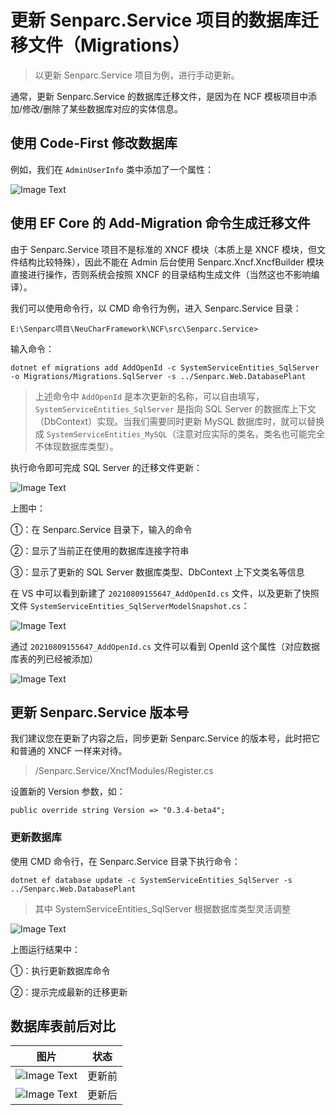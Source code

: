 # 更新 Senparc.Service 项目的数据库迁移文件（Migrations）

> 以更新 Senparc.Service 项目为例，进行手动更新。

通常，更新 Senparc.Service 的数据库迁移文件，是因为在 NCF 模板项目中添加/修改/删除了某些数据库对应的实体信息。

## 使用 Code-First 修改数据库

例如，我们在 `AdminUserInfo` 类中添加了一个属性：

![Image Text](./images/add_migration_for_service_project-add_prop.png)

## 使用 EF Core 的 Add-Migration 命令生成迁移文件

由于 Senparc.Service 项目不是标准的 XNCF 模块（本质上是 XNCF 模块，但文件结构比较特殊），因此不能在 Admin 后台使用 Senparc.Xncf.XncfBuilder 模块直接进行操作，否则系统会按照 XNCF 的目录结构生成文件（当然这也不影响编译）。

我们可以使用命令行，以 CMD 命令行为例，进入 Senparc.Service 目录：

```
E:\Senparc项目\NeuCharFramework\NCF\src\Senparc.Service>
```

输入命令：

```
dotnet ef migrations add AddOpenId -c SystemServiceEntities_SqlServer -o Migrations/Migrations.SqlServer -s ../Senparc.Web.DatabasePlant
```

> 上述命令中 `AddOpenId` 是本次更新的名称，可以自由填写，`SystemServiceEntities_SqlServer` 是指向 SQL Server 的数据库上下文（DbContext）实现。当我们需要同时更新 MySQL 数据库时，就可以替换成 `SystemServiceEntities_MySQL`（注意对应实际的类名，类名也可能完全不体现数据库类型）。

执行命令即可完成 SQL Server 的迁移文件更新：

![Image Text](./images/add_migration_for_service_project-run_migrations_add.png)

上图中：

①：在 Senparc.Service 目录下，输入的命令

②：显示了当前正在使用的数据库连接字符串

③：显示了更新的 SQL Server 数据库类型、DbContext 上下文类名等信息

在 VS 中可以看到新建了 `20210809155647_AddOpenId.cs` 文件，以及更新了快照文件 `SystemServiceEntities_SqlServerModelSnapshot.cs`：

![Image Text](./images/add_migration_for_service_project-run-files-added.png)

通过 `20210809155647_AddOpenId.cs` 文件可以看到 OpenId 这个属性（对应数据库表的列已经被添加）

![Image Text](./images/add_migration_for_service_project-run-addopenid_file_content.png)

## 更新 Senparc.Service 版本号

我们建议您在更新了内容之后，同步更新 Senparc.Service 的版本号，此时把它和普通的 XNCF 一样来对待。

> /Senparc.Service/XncfModules/Register.cs

设置新的 Version 参数，如：

```
public override string Version => "0.3.4-beta4";
```

### 更新数据库

使用 CMD 命令行，在 Senparc.Service 目录下执行命令：

```
dotnet ef database update -c SystemServiceEntities_SqlServer -s ../Senparc.Web.DatabasePlant
```

> 其中 SystemServiceEntities_SqlServer 根据数据库类型灵活调整

![Image Text](./images/add_migration_for_service_project-run_database_update.png)

上图运行结果中：

①：执行更新数据库命令

②：提示完成最新的迁移更新

## 数据库表前后对比

| 图片 | 状态 |
| --- | --- |
| ![Image Text](./images/add_migration_for_service_project-database-old.png) | 更新前 |
| ![Image Text](./images/add_migration_for_service_project-database-new.png) | 更新后 |